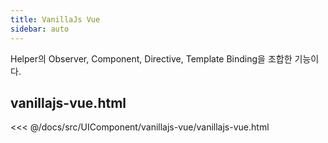 ```yaml
---
title: VanillaJs Vue
sidebar: auto
---
```


Helper의 Observer, Component, Directive, Template Binding을 조합한 기능이다.

## vanillajs-vue.html
<<< @/docs/src/UIComponent/vanillajs-vue/vanillajs-vue.html
